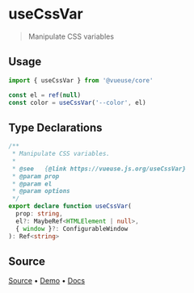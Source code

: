 <!--DEMO_STARTS-->
<script setup>
import Demo from './demo.vue'
</script>
<DemoContainer><Demo/></DemoContainer>
<!--DEMO_ENDS-->

<!--HEAD_STARTS--><!--HEAD_ENDS-->


# useCssVar

> Manipulate CSS variables

## Usage

```js
import { useCssVar } from '@vueuse/core'

const el = ref(null)
const color = useCssVar('--color', el)
```


<!--FOOTER_STARTS-->
## Type Declarations

```typescript
/**
 * Manipulate CSS variables.
 *
 * @see   {@link https://vueuse.js.org/useCssVar}
 * @param prop
 * @param el
 * @param options
 */
export declare function useCssVar(
  prop: string,
  el?: MaybeRef<HTMLElement | null>,
  { window }?: ConfigurableWindow
): Ref<string>
```

## Source

[Source](https://github.com/antfu/vueuse/blob/master/packages/core/useCssVar/index.ts) • [Demo](https://github.com/antfu/vueuse/blob/master/packages/core/useCssVar/demo.vue) • [Docs](https://github.com/antfu/vueuse/blob/master/packages/core/useCssVar/index.md)


<!--FOOTER_ENDS-->